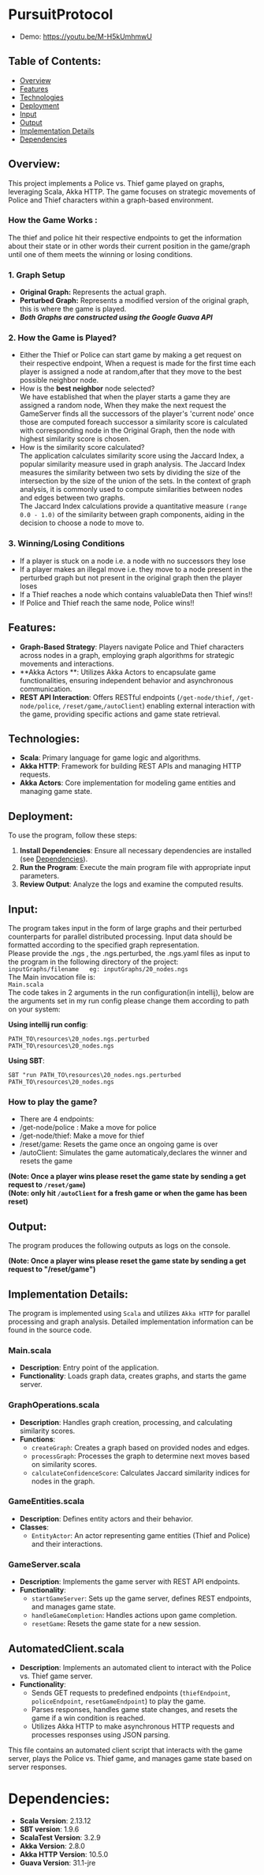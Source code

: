 

# PursuitProtocol
- Demo: https://youtu.be/M-H5kUmhmwU


## Table of Contents:

- [Overview](#overview)
- [Features](#features)
- [Technologies](#technologies)
- [Deployment](#deployment)
- [Input](#input)
- [Output](#output)
- [Implementation Details](#implementation-details)
- [Dependencies](#dependencies)

## Overview:
This project implements a Police vs. Thief game played on graphs, leveraging Scala, Akka HTTP. The game focuses on strategic movements of Police and Thief characters within a graph-based environment. 

### How the Game Works :
The thief and police hit their respective endpoints to get the information about their state or in other words their current position in the game/graph until one of them meets the winning or losing conditions.

### 1. Graph Setup

- **Original Graph:** Represents the actual graph.
- **Perturbed Graph:** Represents a modified version of the original graph, this is where the game is played.
- ***Both Graphs are constructed using the Google Guava API***

### 2. How the Game is Played?

- Either the Thief or Police can start game by making a get request on their respective endpoint, When a request is made for the first time each player is assigned a node at random,after that they move to the best possible neighbor node. 
- How is the **best neighbor** node selected?
    <br> We have established that when the player starts a game they are assigned a random node, When they make the next request the GameServer finds all the successors of the player's 'current node' once those are computed foreach successor a similarity score is calculated with corresponding node in the Original Graph, then the node with highest similarity score is chosen.
- How is the similarity score calculated?
    <br> The application calculates similarity score using the Jaccard Index, a popular similarity measure used in graph analysis. The Jaccard Index measures the similarity between two sets by dividing the size of the intersection by the size of the union of the sets. In the context of graph analysis, it is commonly used to compute similarities between nodes and edges between two graphs. 
    <br> The Jaccard Index calculations provide a quantitative measure `(range 0.0 - 1.0)` of the similarity between graph components, aiding in the decision to choose a node to move to.

### 3. Winning/Losing Conditions

- If a player is stuck on a node i.e. a node with no successors they lose
- If a player makes an illegal move i.e. they move to a node present in the perturbed graph but not present in the original graph then the player loses
- If a Thief reaches a node which contains valuableData then Thief wins!!
- If Police and Thief reach the same node, Police wins!!


## Features:

- **Graph-Based Strategy**: Players navigate Police and Thief characters across nodes in a graph, employing graph algorithms for strategic movements and interactions.
- **Akka Actors **: Utilizes Akka Actors to encapsulate game functionalities, ensuring independent behavior and asynchronous communication.
- **REST API Interaction**: Offers RESTful endpoints (`/get-node/thief`, `/get-node/police`, `/reset/game`,`/autoClient`) enabling external interaction with the game, providing specific actions and game state retrieval.

## Technologies:
- **Scala**: Primary language for game logic and algorithms.
- **Akka HTTP**: Framework for building REST APIs and managing HTTP requests.
- **Akka Actors**: Core implementation for modeling game entities and managing game state.



## Deployment:

To use the program, follow these steps:

1. **Install Dependencies**: Ensure all necessary dependencies are installed (see [Dependencies](#dependencies)).
2. **Run the Program**: Execute the main program file with appropriate input parameters.
3. **Review Output**: Analyze the logs and examine the computed results.

## Input:

The program takes input in the form of large graphs and their perturbed counterparts for parallel distributed processing. Input data should be formatted according to the specified graph representation.  
Please provide the .ngs , the .ngs.perturbed, the .ngs.yaml files as input to the program in the following directory of the project:  
`inputGraphs/filename  
eg: inputGraphs/20_nodes.ngs `  
The Main invocation file is:  
`Main.scala`  
The code takes in 2 arguments in the run configuration(in intellij), below are the arguments set in my run config please change them according to path on your system:

**Using intellij run config**:

`PATH_TO\resources\20_nodes.ngs.perturbed`  
`PATH_TO\resources\20_nodes.ngs`  

**Using SBT**:

`SBT "run PATH_TO\resources\20_nodes.ngs.perturbed PATH_TO\resources\20_nodes.ngs`

### How to play the game?
- There are 4 endpoints:
- /get-node/police : Make a move for police
- /get-node/thief: Make a move for thief
- /reset/game: Resets the game once an ongoing game is over
- /autoClient: Simulates the game automaticaly,declares the winner and resets the game

**(Note: Once a player wins please reset the game state by sending a get request to `/reset/game`)**
<br>**(Note: only hit `/autoClient` for a fresh game or when the game has been reset)**

## Output:

The program produces the following outputs as logs on the console.

**(Note: Once a player wins please reset the game state by sending a get request to "/reset/game")**

## Implementation Details:

The program is implemented using `Scala` and utilizes `Akka HTTP` for parallel processing and graph analysis. Detailed implementation information can be found in the source code.

### Main.scala
- **Description**: Entry point of the application.
- **Functionality**: Loads graph data, creates graphs, and starts the game server.

### GraphOperations.scala
- **Description**: Handles graph creation, processing, and calculating similarity scores.
- **Functions**:
    - `createGraph`: Creates a graph based on provided nodes and edges.
    - `processGraph`: Processes the graph to determine next moves based on similarity scores.
    - `calculateConfidenceScore`: Calculates Jaccard similarity indices for nodes in the graph.

### GameEntities.scala
- **Description**: Defines entity actors and their behavior.
- **Classes**:
    - `EntityActor`: An actor representing game entities (Thief and Police) and their interactions.

### GameServer.scala
- **Description**: Implements the game server with REST API endpoints.
- **Functionality**:
    - `startGameServer`: Sets up the game server, defines REST endpoints, and manages game state.
    - `handleGameCompletion`: Handles actions upon game completion.
    - `resetGame`: Resets the game state for a new session.

## AutomatedClient.scala

- **Description**: Implements an automated client to interact with the Police vs. Thief game server.
- **Functionality**:
    - Sends GET requests to predefined endpoints (`thiefEndpoint`, `policeEndpoint`, `resetGameEndpoint`) to play the game.
    - Parses responses, handles game state changes, and resets the game if a win condition is reached.
    - Utilizes Akka HTTP to make asynchronous HTTP requests and processes responses using JSON parsing.

This file contains an automated client script that interacts with the game server, plays the Police vs. Thief game, and manages game state based on server responses.


# Dependencies:
- **Scala Version**: 2.13.12
- **SBT version**: 1.9.6
- **ScalaTest Version**: 3.2.9
- **Akka Version**: 2.8.0
- **Akka HTTP Version**: 10.5.0
- **Guava Version**: 31.1-jre

